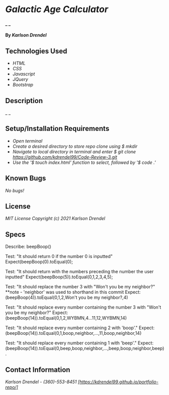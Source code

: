 # _Galactic Age Calculator_

#### _ _

#### By _**Karlson Drendel**_

## Technologies Used

* _HTML_
* _CSS_
* _Javascript_
* _JQuery_
* _Bootstrap_


## Description

_ _

## Setup/Installation Requirements

* _Open terminal_
* _Create a desired directory to store repo clone using $ mkdir_
* _Navigate to local directory in terminal and enter $ git clone https://github.com/kdrendel99/Code-Review-3.git_
* _Use the '$ touch index.html' function to select, followed by '$ code .'_

## Known Bugs

_No bugs!_

## License
_MIT License_
_Copyright (c) 2021 Karlson Drendel_


## Specs 
Describe: beepBoop()

Test: "It should return 0 if the number 0 is inputted"
Expect(beepBoop(0).toEqual(0);

Test: "It should return with the numbers preceding the number the user inputted"
Expect(beepBoop(5)).toEqual(0,1,2,3,4,5);

Test: "It should replace the number 3 with "Won't you be my neighbor?" **note - 'neighbor' was used to shorthand in this commit
Expect:(beepBoop(4)).toEqual(0,1,2,Won't you be my neighbor?,4)

Test: "It should replace every number containing the number 3 with "Won't you be my neighbor?"
Expect: (beepBoop(14)).toEqual(0,1,2,WYBMN,4...11,12,WYBMN,14)

Test: "It should replace every number containing 2 with 'boop'."
Expect:(beepBoop(14)).toEqual(0,1,boop,neighbor,...,11,boop,neighbor,14)

Test: "It should replace every number containing 1 with 'beep'."
Expect: (beepBoop(14)).toEqual(0,beep,boop,neighbor,...,beep,boop,neighbor,beep).


## Contact Information

_Karlson Drendel - (360)-553-8451_
_[https://kdrendel99.github.io/portfolio-repo/]_
